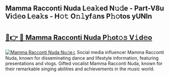 ## Mamma Racconti Nuda L𝚎a𝚔ed N𝚞𝚍e - Part-V8u Vi𝚍𝚎o L𝚎a𝚔s - H𝚘𝚝 O𝚗𝚕yf𝚊ns P𝚑𝚘tos yUNIn

# <h2><a href="http://kfaya0b.oniu.top/?m=Mamma+Racconti+Nuda">🔗👉 🔴 Mamma Racconti Nuda P𝚑ot𝚘𝚜 V𝚒d𝚎o</a></h2>

[![Mamma Racconti Nuda Nu𝚍e𝚜](https://i.imgur.com/0qMVB7G.gif)](http://kfaya0b.oniu.top/?m=Mamma+Racconti+Nuda)
Social media influencer Mamma Racconti Nuda, known for disseminating dance and lifestyle information, featuring presentations and vlogs. Gifted vocalist Mamma Racconti Nuda, known for their remarkable singing abilities and achievements in the music world.  
